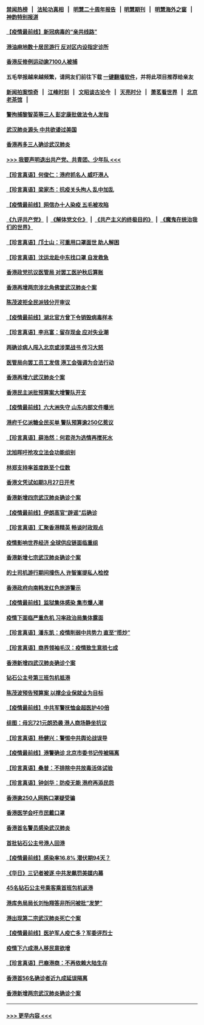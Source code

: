 #### [禁闻热榜](热点新闻.md?=0)  &nbsp;&nbsp;|&nbsp;&nbsp; [法轮功真相](https://github.com/gfw-breaker/truth/blob/master/README.md?=0) &nbsp;&nbsp;|&nbsp;&nbsp; [明慧二十周年报告](https://github.com/gfw-breaker/mh-reports/blob/master/README.md?=0) &nbsp;&nbsp;|&nbsp;&nbsp;[明慧期刊](https://github.com/gfw-breaker/mh-qikan) &nbsp;&nbsp;|&nbsp;&nbsp; [明慧海外之窗](https://github.com/gfw-breaker/mh-news/blob/master/README.md?=0) &nbsp;&nbsp;|&nbsp;&nbsp; [神韵特别报道](https://github.com/gfw-breaker/mh-news/blob/master/shenyun.md?=0)
#### [【疫情最前线】新冠病毒的“亲共线路”](../pages/nsc415/n11907734.md?t=03021332) 
#### [港油麻地数十居民游行 反对区内设指定诊所](../pages/nsc415/n11907900.md?t=03021332) 
#### [香港反修例运动逾7100人被捕](../pages/nsc415/n11907922.md?t=03021332) 
#### 五毛举报越来越频繁，请网友们前往下载 [一键翻墙软件](https://github.com/gfw-breaker/ssr-accounts)，并将此项目推荐给亲友
#### [新闻拍案惊奇](https://github.com/gfw-breaker/banned-news/blob/master/pages/link4.md) &nbsp;&nbsp;|&nbsp;&nbsp; [江峰时刻](https://github.com/gfw-breaker/banned-news/blob/master/pages/link4.md) &nbsp;&nbsp;|&nbsp;&nbsp; [文昭谈古论今](https://github.com/gfw-breaker/banned-news/blob/master/pages/link4.md) &nbsp;&nbsp;|&nbsp;&nbsp; [天亮时分](https://github.com/gfw-breaker/banned-news/blob/master/pages/link4.md) &nbsp;&nbsp;|&nbsp;&nbsp; [萧茗看世界](https://github.com/gfw-breaker/banned-news/blob/master/pages/link4.md) &nbsp;&nbsp;|&nbsp;&nbsp; [北京老茶馆](https://github.com/gfw-breaker/banned-news/blob/master/pages/link4.md) &nbsp;&nbsp;|&nbsp;&nbsp; 
#### [警拘捕黎智英等三人 彭定康批做法令人发指](../pages/nsc415/n11907905.md?t=03021332) 
#### [武汉肺炎源头 中共欲诿过美国](../pages/nsc415/n11907665.md?t=03021332) 
#### [香港再多三人确诊武汉肺炎](../pages/nsc415/n11907846.md?t=03021332) 
#### [>>> 我要声明退出共产党、共青团、少年队 <<<](https://github.com/begood0513/goodnews/blob/master/quit/letter.md) 
#### [【珍言真语】何俊仁：港府抓名人 威吓港人](../pages/nsc415/n11907561.md?t=03021332) 
#### [【珍言真语】梁家杰：抗疫关头拘人 乱中加乱](../pages/nsc415/n11907444.md?t=03021332) 
#### [【疫情最前线】网信办十人染疫 五毛被攻陷](../pages/nsc415/n11903757.md?t=03021332) 
#### [《九评共产党》](https://github.com/begood0513/9ping.md/blob/master/README.md) &nbsp;|&nbsp; [《解体党文化》](../../../../jtdwh.md/blob/master/README.md)  &nbsp;|&nbsp; [《共产主义的终极目的》](../../../../gczydzjmd.md/blob/master/README.md) &nbsp;|&nbsp; [《魔鬼在统治我们的世界》](../../../../mgztzwmdsj.md/blob/master/README.md) 
#### [【珍言真语】邝士山：可重用口罩面世 助人解困](../pages/nsc415/n11903875.md?t=03021332) 
#### [【珍言真语】沈运龙赴中东找口罩 自发救急](../pages/nsc415/n11903291.md?t=03021332) 
#### [香港政党抗议医管局 对罢工医护秋后算账](../pages/nsc415/n11901746.md?t=03021332) 
#### [香港再增两宗涉北角佛堂武汉肺炎个案](../pages/nsc415/n11901737.md?t=03021332) 
#### [陈茂波拒全民派钱分开审议](../pages/nsc415/n11901672.md?t=03021332) 
#### [【疫情最前线】湖北官方曾下令销毁病毒样本](../pages/nsc415/n11901518.md?t=03021332) 
#### [【珍言真语】李兆富：留存现金 应对失业潮](../pages/nsc415/n11901448.md?t=03021332) 
#### [两确诊病人闯入北京或涉栗战书 传习大怒](../pages/nsc415/n11901180.md?t=03021332) 
#### [医管局向罢工员工发信 港工会强调为合法行动](../pages/nsc415/n11898870.md?t=03021332) 
#### [香港再增六武汉肺炎个案](../pages/nsc415/n11898843.md?t=03021332) 
#### [香港民主派批预算案大增警队开支](../pages/nsc415/n11898813.md?t=03021332) 
#### [【疫情最前线】六大洲失守 山东内部文件曝光](../pages/nsc415/n11898455.md?t=03021332) 
#### [港府千亿派糖全民买单 警队预算逾250亿惹议](../pages/nsc415/n11898608.md?t=03021332) 
#### [【珍言真语】薛浩然：何君尧为选情再搅死水](../pages/nsc415/n11898269.md?t=03021332) 
#### [沈旭晖吁抢攻立法会功能组别](../pages/nsc415/n11896084.md?t=03021332) 
#### [林郑支持率首度跌至个位数](../pages/nsc415/n11896058.md?t=03021332) 
#### [香港文凭试如期3月27日开考](../pages/nsc415/n11896055.md?t=03021332) 
#### [香港新增四宗武汉肺炎确诊个案](../pages/nsc415/n11896040.md?t=03021332) 
#### [【疫情最前线】伊朗高官“辟谣”后确诊](../pages/nsc415/n11895902.md?t=03021332) 
#### [【珍言真语】汇聚香港精英 畅谈时政观点](../pages/nsc415/n11895733.md?t=03021332) 
#### [疫情影响世界经济 全球供应链面临重组](../pages/nsc415/n11895634.md?t=03021332) 
#### [香港新增七宗武汉肺炎确诊个案](../pages/nsc415/n11893498.md?t=03021332) 
#### [的士司机游行期间撞伤人 许智峯提私人检控](../pages/nsc415/n11893483.md?t=03021332) 
#### [香港政府向南韩发红色旅游警示](../pages/nsc415/n11893398.md?t=03021332) 
#### [【疫情最前线】监狱集体感染 集市爆人潮](../pages/nsc415/n11893181.md?t=03021332) 
#### [疫情下面临严重危机  习率政治局集体露面](../pages/nsc415/n11893305.md?t=03021332) 
#### [【珍言真语】潘东凯：疫情削弱中共势力 直至“揽炒”](../pages/nsc415/n11892866.md?t=03021332) 
#### [【珍言真语】商界领袖毛汉：疫情致生意损七成](../pages/nsc415/n11890348.md?t=03021332) 
#### [香港新增四武汉肺炎确诊个案](../pages/nsc415/n11890610.md?t=03021332) 
#### [钻石公主号第三班包机抵港](../pages/nsc415/n11890645.md?t=03021332) 
#### [陈茂波预告预算案 以撑企业保就业为目标](../pages/nsc415/n11890574.md?t=03021332) 
#### [【疫情最前线】中共军警抚恤金超医护40倍](../pages/nsc415/n11890458.md?t=03021332) 
#### [组图：毋忘721元朗恐袭 港人商场静坐抗议](../pages/nsc415/n11876882.md?t=03021332) 
#### [【珍言真语】杨健兴：警惕中共舆论战误导](../pages/nsc415/n11888131.md?t=03021332) 
#### [【疫情最前线】港警确诊 北京市委书记传被隔离](../pages/nsc415/n11886872.md?t=03021332) 
#### [【珍言真语】桑普：不排除中共放毒活体试验](../pages/nsc415/n11886832.md?t=03021332) 
#### [【珍言真语】钟剑华：防疫无能 港府再添民怨](../pages/nsc415/n11884504.md?t=03021332) 
#### [香港逾250人网购口罩疑受骗](../pages/nsc415/n11884388.md?t=03021332) 
#### [香港医学会吁市民戴口罩](../pages/nsc415/n11884367.md?t=03021332) 
#### [香港首名警员感染武汉肺炎](../pages/nsc415/n11884357.md?t=03021332) 
#### [首批钻石公主号港人回港](../pages/nsc415/n11884333.md?t=03021332) 
#### [【疫情最前线】感染率16.8% 潜伏期94天？](../pages/nsc415/n11884256.md?t=03021332) 
#### [《华日》三记者被逐 中共发飙罚美媒内幕](../pages/nsc415/n11884184.md?t=03021332) 
#### [45名钻石公主号乘客乘首班包机返港](../pages/nsc415/n11881770.md?t=03021332) 
#### [港库务局局长刘怡翔答非所问被批“发梦”](../pages/nsc415/n11881752.md?t=03021332) 
#### [港出现第二宗武汉肺炎死亡个案](../pages/nsc415/n11881736.md?t=03021332) 
#### [【疫情最前线】医护军人疫亡多？军委评烈士](../pages/nsc415/n11881655.md?t=03021332) 
#### [疫情下六成港人移民意欲增](../pages/nsc415/n11881699.md?t=03021332) 
#### [【珍言真语】巴裔港商：不再依赖大陆生存](../pages/nsc415/n11881126.md?t=03021332) 
#### [香港首56名确诊者近九成延误隔离](../pages/nsc415/n11879079.md?t=03021332) 
#### [香港新增两宗武汉肺炎确诊个案](../pages/nsc415/n11879064.md?t=03021332) 

----
#### [ >>> 更早内容 <<< ](../indexes/nsc415-earlier.md)
